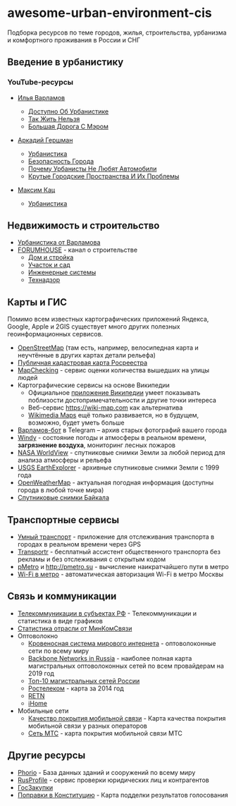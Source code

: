 # awesome-urban-environment-cis
Подборка ресурсов по теме городов, жилья, строительства, урбанизма и комфортного проживания в России и СНГ
## Введение в урбанистику
### YouTube-ресурсы
* [Илья Варламов](https://www.youtube.com/user/ilyavarlamov)
    - [Доступно Об Урбанистике](https://www.youtube.com/watch?v=qLhcXgVZaJI&list=PLceIIEa--FBJ9SMqBXEvkznTFOLAqzlqB)
    - [Так Жить Нельзя](https://www.youtube.com/watch?v=qXR8Ozutzvc&list=PLceIIEa--FBKZz26S9UsrUcZSB1VFm4eh)
    - [Большая Дорога С Мэром](https://www.youtube.com/watch?v=i7jRD1yfKLc&list=PLceIIEa--FBL-jbBIMquNr3Ga69TP-rpo)
* [Аркадий Гершман](https://www.youtube.com/channel/UCT_AKsYn-zjTC12CjCyp3dw)
    - [Урбанистика](https://www.youtube.com/watch?v=HQVwQmeRH5Y&list=PLGt0veX7W_u3-MiqGpIooWtZBMFrMXx6y)
    - [Безопасность Города](https://www.youtube.com/watch?v=uSzOWJsoTBg&list=PLGt0veX7W_u3Lm4wVizQkHybfB2jooclb)
    - [Почему Урбанисты Не Любят Автомобили](https://www.youtube.com/watch?v=TvWbP-KIo4E&list=PLGt0veX7W_u1zay379X3CYjfS3AcA7wpP)
    - [Крутые Городские Пространства И Их Проблемы](https://www.youtube.com/watch?v=mrVkopoq5-k&list=PLGt0veX7W_u3v2KHdpoc-H6g_lCNahlEx)

* [Максим Кац](https://www.youtube.com/channel/UCUGfDbfRIx51kJGGHIFo8Rw)
    -  [Урбанистика](https://www.youtube.com/watch?v=B0PALhckf8w&list=PLVqpOPG2Lex8xkbW7xUdLjILbpCQeV22q)


## Недвижимость и строительство
* [Урбанистика от Варламова](https://varlamov.ru/tag/%D0%A3%D1%80%D0%B1%D0%B0%D0%BD%D0%B8%D1%81%D1%82%D0%B8%D0%BA%D0%B0)
* [FORUMHOUSE](https://www.youtube.com/user/ForumHouseTV) - канал о строительстве
   - [Дом и стройка](https://www.youtube.com/watch?v=D4_v3ULVvLc&list=PL6CACBEC6CBA68805)
   - [Участок и сад](https://www.youtube.com/watch?v=NHU99QKieMU&list=PL2E3999B72E541693)
   - [Инженерные системы](https://www.youtube.com/watch?v=-T0KRiEN_NQ&list=PL645E3230E9A802A9)
   - [Технадзор](https://www.youtube.com/watch?v=BV4g0kB1slM&list=PL9J02xTJy2BvSOV7VYmt6-t0-u3kD8-37)

## Карты и ГИС

Помимо всем известных картографических приложений Яндекса, Google, Apple и 2GIS существует много других полезных геоинформационных сервисов.

* [OpenStreetMap](https://www.openstreetmap.org) (там есть, например, велосипедная карта и неучтённые в других картах детали рельефа)
* [Публичная кадастровая карта Росреестра](https://pkk.rosreestr.ru/)
* [MapChecking](https://www.mapchecking.com/) - сервис оценки количества вышедших на улицы людей
* Картографические сервисы на основе Википедии
    - Официальное [приложение Википедии](https://en.wikipedia.org/wiki/Help:Mobile_access#Official_apps) умеет показывать поблизости достопримечательности и другие точки интереса
    - Веб-сервис <https://wiki-map.com> как альтернатива
    - [Wikimedia Maps](https://maps.wikimedia.org) ещё только развивается, но в будущем, возможно, будет уметь больше
* [Варламов-бот](https://telegram.me/VarlamovBot) в Telegram – архив старых фотографий вашего города
* [Windy](https://www.windy.com) - состояние погоды и атмосферы в реальном времени, **загрязнение воздуха**, мониторинг лесных пожаров
* [NASA WorldView](https://worldview.earthdata.nasa.gov/) - спутниковые снимки Земли за любой период для анализа атмосферы и рельефа
* [USGS EarthExplorer](https://earthexplorer.usgs.gov/) - архивные спутниковые снимки Земли с 1999 года
* [OpenWeatherMap](https://openweathermap.org/) - актуальная погодная информация (доступны города в любой точке мира)
* [Спутниковые снимки Байкала](http://sputnik.irk.ru/main/baikal/last)

## Транспортные сервисы

* [Умный транспорт](https://play.google.com/store/apps/details?id=ru.bus62.SmartTransport) - приложение для отслеживания транспорта в городах в реальном времени через GPS
* [Transportr](https://transportr.app/) - бесплатный ассистент общественного транспорта без рекламы и без отслеживания с открытым кодом 
* [pMetro](https://f-droid.org/packages/com.utyf.pmetro) и <http://pmetro.su> - вычисление наикратчайшего пути в метро
* [Wi-Fi в метро](https://github.com/mosmetro-android/mosmetro-android) - автоматическая авторизация Wi-Fi в метро Москвы

## Связь и коммуникации

* [Телекоммуникации в субъектах РФ](https://digital.gov.ru/ru/activity/statistic/rating/telekommunikacii-v-subektah-rossijskoj-federacii/) - Телекоммуникации и статистика в виде графиков
* [Статистика отрасли от МинКомСвязи](https://digital.gov.ru/ru/pages/statistika-otrasli/)
* Оптоволокно
    - [Кровеносная система мирового интернета](https://habr.com/ru/company/rootwelt/blog/305634/) - оптоволоконные сети по всему миру
    - [Backbone Networks in Russia](https://www.comnews.ru/sites/default/files2019/2020-01/stposter200.pdf) - наиболее полная карта магистральных оптоволоконных сетей по всем провайдерам на 2019 год
    - [Топ-10 магистральных сетей России](http://rubroad.ru/magazine/providers/4530-top)
    - [Ростелеком](https://www.company.rt.ru/about/net/magistr/) - карта за 2014 год
    - [RETN](https://retn.net/ru/networkmap/)
    - [iHome](https://ihome.ru/language/ru/%d0%a1%d0%b5%d1%82%d1%8c/)
* Мобильные сети
    - [Качество покрытия мобильной связи](https://geo.minsvyaz.ru) - Карта качества покрытия мобильной связи у разных операторов
    - [Сеть МТС](https://mts.ru/personal/podderzhka/zoni-obsluzhivaniya/nasha-set) - карта покрытия мобильной связи МТС

## Другие ресурсы

* [Phorio](https://en.phorio.com/scopes) - База данных зданий и сооружений по всему миру
* [RusProfile](https://www.rusprofile.ru) - сервис проверки юридических лиц и контрагентов
* [ГосЗакупки](https://zakupki.gov.ru)
* [Поправки в Конституцию](https://maxkatz.ru/2020/) - Карта подделки результатов голосования
